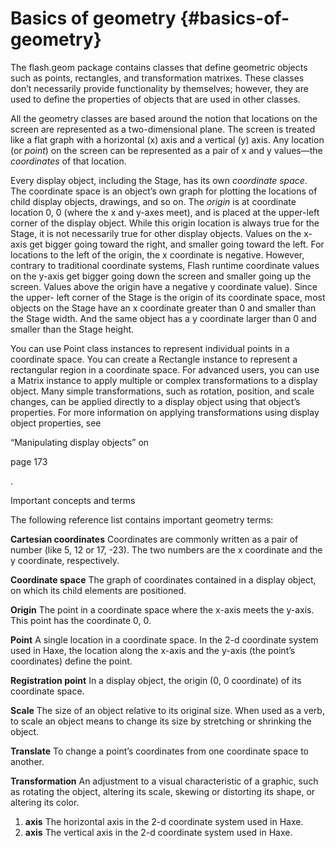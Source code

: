 # Basics of geometry {#basics-of-geometry}

The flash.geom package contains classes that define geometric objects such as points, rectangles, and transformation matrixes. These classes don’t necessarily provide functionality by themselves; however, they are used to define the properties of objects that are used in other classes.

All the geometry classes are based around the notion that locations on the screen are represented as a two-dimensional plane. The screen is treated like a flat graph with a horizontal (x) axis and a vertical (y) axis. Any location (or _point_) on the screen can be represented as a pair of x and y values—the _coordinates_ of that location.

Every display object, including the Stage, has its own _coordinate space_. The coordinate space is an object’s own graph for plotting the locations of child display objects, drawings, and so on. The _origin_ is at coordinate location 0, 0 (where the x and y-axes meet), and is placed at the upper-left corner of the display object. While this origin location is always true for the Stage, it is not necessarily true for other display objects. Values on the x-axis get bigger going toward the right, and smaller going toward the left. For locations to the left of the origin, the x coordinate is negative. However, contrary to traditional coordinate systems, Flash runtime coordinate values on the y-axis get bigger going down the screen and smaller going up the screen. Values above the origin have a negative y coordinate value). Since the upper- left corner of the Stage is the origin of its coordinate space, most objects on the Stage have an x coordinate greater than 0 and smaller than the Stage width. And the same object has a y coordinate larger than 0 and smaller than the Stage height.

You can use Point class instances to represent individual points in a coordinate space. You can create a Rectangle instance to represent a rectangular region in a coordinate space. For advanced users, you can use a Matrix instance to apply multiple or complex transformations to a display object. Many simple transformations, such as rotation, position, and scale changes, can be applied directly to a display object using that object’s properties. For more information on applying transformations using display object properties, see

“Manipulating display objects” on

page 173

.

Important concepts and terms

The following reference list contains important geometry terms:

**Cartesian coordinates** Coordinates are commonly written as a pair of number (like 5, 12 or 17, -23). The two numbers are the x coordinate and the y coordinate, respectively.

**Coordinate space** The graph of coordinates contained in a display object, on which its child elements are positioned.

**Origin** The point in a coordinate space where the x-axis meets the y-axis. This point has the coordinate 0, 0.

**Point** A single location in a coordinate space. In the 2-d coordinate system used in Haxe, the location along the x-axis and the y-axis (the point’s coordinates) define the point.

**Registration point** In a display object, the origin (0, 0 coordinate) of its coordinate space.

**Scale** The size of an object relative to its original size. When used as a verb, to scale an object means to change its size by stretching or shrinking the object.

**Translate** To change a point’s coordinates from one coordinate space to another.

**Transformation** An adjustment to a visual characteristic of a graphic, such as rotating the object, altering its scale, skewing or distorting its shape, or altering its color.

1.  **axis** The horizontal axis in the 2-d coordinate system used in Haxe.
2.  **axis** The vertical axis in the 2-d coordinate system used in Haxe.